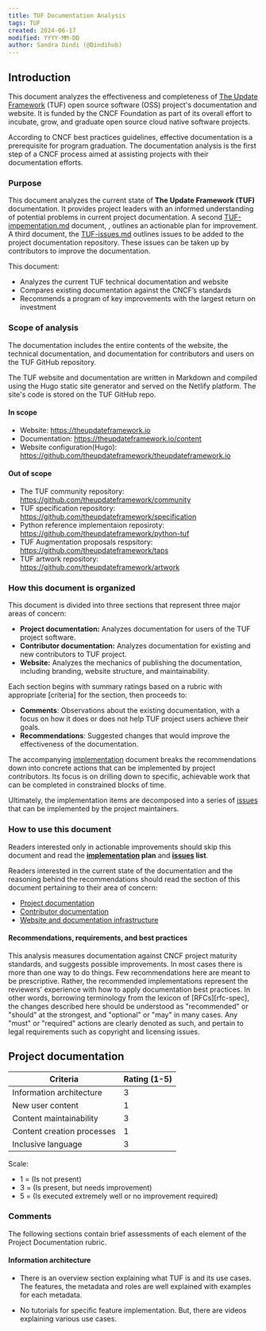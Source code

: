 ```yaml
---
title: TUF Documentation Analysis
tags: TUF
created: 2024-06-17
modified: YYYY-MM-DD
author: Sandra Dindi (@Dindihub)
---
```


## Introduction

This document analyzes the effectiveness and completeness of 
[The Update Framework](https://theupdateframework.io) (TUF) open source software (OSS) project's documentation
and website. It is funded by the CNCF Foundation as part of its overall effort
to incubate, grow, and graduate open source cloud native software projects.

According to CNCF best practices guidelines, effective documentation is a
prerequisite for program graduation. The documentation analysis is the first
step of a CNCF process aimed at assisting projects with their documentation
efforts.

### Purpose

This document analyzes the current state of **The Update Framework (TUF)**
documentation. It provides project leaders with an informed understanding
of potential problems in current project documentation. A second [TUF-impementation.md](./TUF-implementation.md)
document, , outlines an actionable plan for improvement. A third document, the 
[TUF-issues.md](./TUF-issues.md) outlines issues to be added to the project documentation repository. These
issues can be taken up by contributors to improve the documentation.

This document:

- Analyzes the current TUF technical documentation and website
- Compares existing documentation against the CNCF’s standards
- Recommends a program of key improvements with the largest return on investment

### Scope of analysis

The documentation includes the entire contents of the website,
the technical documentation, and documentation for contributors and users on the TUF GitHub repository.

The TUF website and documentation are written in Markdown and compiled using the Hugo static site generator and served on the Netlify platform. The site's code is stored on the TUF GitHub
repo.

#### In scope

- Website: https://theupdateframework.io
- Documentation: https://theupdateframework.io/content
- Website configuration(Hugo): https://github.com/theupdateframework/theupdateframework.io


#### Out of scope

- The TUF community repository: https://github.com/theupdateframework/community
- TUF specification repository: https://github.com/theupdateframework/specification
- Python reference implementaion reposiroty: https://github.com/theupdateframework/python-tuf
- TUF Augmentation proposals respsitory: https://github.com/theupdateframework/taps
- TUF artwork repository: https://github.com/theupdateframework/artwork


### How this document is organized

This document is divided into three sections that represent three major areas of
concern:

- **Project documentation:** Analyzes documentation for users of the TUF project
  software.
- **Contributor documentation:** Analyzes documentation for existing and new contributors to TUF project.
- **Website:** Analyzes the mechanics of publishing the documentation, including branding, website structure, and maintainability.

Each section begins with summary ratings based on a rubric with appropriate
[criteria] for the section, then proceeds to:

- **Comments**: Observations about the existing documentation, with a focus on
  how it does or does not help TUF project users achieve their goals.
- **Recommendations**: Suggested changes that would improve the effectiveness of
  the documentation.

The accompanying [implementation](./TUF-implementation.md) document breaks the recommendations down into
concrete actions that can be implemented by project contributors. Its focus is
on drilling down to specific, achievable work that can be completed in
constrained blocks of time. 

Ultimately, the implementation items are decomposed
into a series of [issues](./TUF-issues.md) that can be implemented by the project maintainers.

### How to use this document

Readers interested only in actionable improvements should skip this document and
read the **[implementation](./TUF-implementation.md) plan** and **[issues](./TUF-issues.md) list**.

Readers interested in the current state of the documentation and the reasoning
behind the recommendations should read the section of this document pertaining
to their area of concern:

- [Project documentation]()
- [Contributor documentation]()
- [Website and documentation infrastructure]()


#### Recommendations, requirements, and best practices

This analysis measures documentation against CNCF project maturity standards,
and suggests possible improvements. In most cases there is more than one way to
do things. Few recommendations here are meant to be prescriptive. Rather, the
recommended implementations represent the reviewers' experience with how to
apply documentation best practices. In other words, borrowing terminology from
the lexicon of [RFCs][rfc-spec], the changes described here should be understood
as "recommended" or "should" at the strongest, and "optional" or "may" in many
cases. Any "must" or "required" actions are clearly denoted as such, and pertain
to legal requirements such as copyright and licensing issues.

## Project documentation


| Criteria                  | Rating (1-5) |
| -------------------------- | -------------- |
| Information architecture   | 3 |
| New user content           | 1 |
| Content maintainability    | 3 |
| Content creation processes | 1 |
| Inclusive language         | 3 |

Scale:

- 1 = (Is not present)
- 3 = (Is present, but needs improvement)
- 5 = (Is executed extremely well or no improvement required)

### Comments
The following sections contain brief assessments of each element of the Project
Documentation rubric.

#### Information architecture

- There is an overview section explaining what TUF is and its use cases. The features, the metadata and roles are well explained with examples for each metadata.

- No tutorials for specific feature implementation. But, there are videos explaining various use cases.

